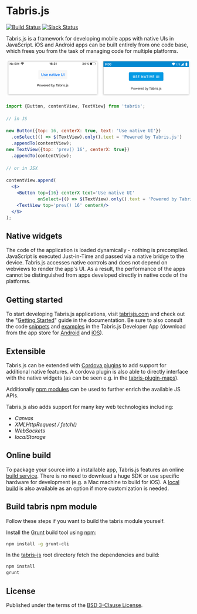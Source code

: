 # Tabris.js

[![Build Status](https://travis-ci.org/eclipsesource/tabris-js.svg?branch=master)](https://travis-ci.org/eclipsesource/tabris-js)
[![Slack Status](https://tabrisjs.herokuapp.com/badge.svg)](https://tabrisjs.herokuapp.com)

Tabris.js is a framework for developing mobile apps with native UIs in JavaScript.
iOS and Android apps can be built entirely from one code base, which frees you from the task of managing code for multiple platforms.

![Tabris.js hello world](doc/img/hello-example.png)

```jsx
import {Button, contentView, TextView} from 'tabris';

// in JS

new Button({top: 16, centerX: true, text: 'Use native UI'})
  .onSelect(() => $(TextView).only().text = 'Powered by Tabris.js')
  .appendTo(contentView);
new TextView({top: 'prev() 16', centerX: true})
  .appendTo(contentView);

// or in JSX

contentView.append(
  <$>
    <Button top={16} centerX text='Use native UI'
            onSelect={() => $(TextView).only().text = 'Powered by Tabris.js'}/>
    <TextView top='prev() 16' centerX/>
  </$>
);
```

## Native widgets

The code of the application is loaded dynamically - nothing is precompiled. JavaScript is executed Just-in-Time and passed via a native bridge to the device. Tabris.js accesses native controls and does not depend on webviews to render the app's UI. As a result, the performance of the apps cannot be distinguished from apps developed directly in native code of the platforms.

## Getting started

To start developing Tabris.js applications, visit [tabrisjs.com](http://tabrisjs.com) and check out the "[Getting Started](https://tabrisjs.com/documentation/latest/getting-started)" guide in the documentation. Be sure to also consult the code [snippets](https://github.com/eclipsesource/tabris-js/tree/master/snippets) and [examples](https://github.com/eclipsesource/tabris-js/tree/master/examples) in the Tabris.js Developer App (download from the app store for [Android](https://play.google.com/store/apps/details?id=com.eclipsesource.tabrisjs2) and [iOS](https://itunes.apple.com/us/app/tabris.js-2/id1166468326?mt=8)).

## Extensible

Tabris.js can be extended with [Cordova plugins](https://cordova.apache.org/plugins/) to add support for additional native features. A cordova plugin is also able to directly interface with the native widgets (as can be seen e.g. in the [tabris-plugin-maps](https://github.com/eclipsesource/tabris-plugin-maps)).
 
 Additionally [npm modules](https://www.npmjs.com/) can be used to further enrich the available JS APIs.

Tabris.js also adds support for many key web technologies including:
- _Canvas_
- _XMLHttpRequest / fetch()_
- _WebSockets_
- _localStorage_


## Online build

To package your source into a installable app, Tabris.js features an online [build service](https://tabrisjs.com/documentation/latest/build). There is no need to download a huge SDK or use specific hardware for development (e.g. a Mac machine to build for iOS). A [local build](https://tabrisjs.com/documentation/latest/local-build) is also available as an option if more customization is needed.


## Build tabris npm module

Follow these steps if you want to build the tabris module yourself.

Install the [Grunt](http://gruntjs.com) build tool using [npm](http://www.npmjs.com):

```bash
npm install -g grunt-cli
```

In the [tabris-js](https://github.com/eclipsesource/tabris-js) root directory fetch the dependencies and build:

```bash
npm install
grunt
```

## License

Published under the terms of the [BSD 3-Clause License](LICENSE).
